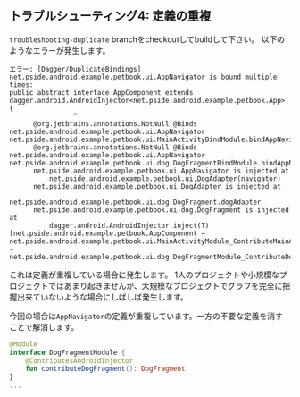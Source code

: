 ## トラブルシューティング4: 定義の重複

`troubleshooting-duplicate` branchをcheckoutしてbuildして下さい。
以下のようなエラーが発生します。

```
エラー: [Dagger/DuplicateBindings] net.pside.android.example.petbook.ui.AppNavigator is bound multiple times:
public abstract interface AppComponent extends dagger.android.AndroidInjector<net.pside.android.example.petbook.App> {
                ^
      @org.jetbrains.annotations.NotNull @Binds net.pside.android.example.petbook.ui.AppNavigator net.pside.android.example.petbook.ui.MainActivityBindModule.bindAppNavigator(net.pside.android.example.petbook.ui.AppNavigatorImpl)
      @org.jetbrains.annotations.NotNull @Binds net.pside.android.example.petbook.ui.AppNavigator net.pside.android.example.petbook.ui.dog.DogFragmentBindModule.bindAppNavigator(net.pside.android.example.petbook.ui.AppNavigatorImpl)
      net.pside.android.example.petbook.ui.AppNavigator is injected at
          net.pside.android.example.petbook.ui.DogAdapter(navigator)
      net.pside.android.example.petbook.ui.DogAdapter is injected at
          net.pside.android.example.petbook.ui.dog.DogFragment.dogAdapter
      net.pside.android.example.petbook.ui.dog.DogFragment is injected at
          dagger.android.AndroidInjector.inject(T) [net.pside.android.example.petbook.AppComponent → net.pside.android.example.petbook.ui.MainActivityModule_ContributeMainActivity.MainActivitySubcomponent → net.pside.android.example.petbook.ui.dog.DogFragmentModule_ContributeDogFragment.DogFragmentSubcomponent]
```

これは定義が重複している場合に発生します。
1人のプロジェクトや小規模なプロジェクトではあまり起きませんが、大規模なプロジェクトでグラフを完全に把握出来ていないような場合にしばしば発生します。

今回の場合は`AppNavigator`の定義が重複しています。一方の不要な定義を消すことで解消します。

```kt
@Module
interface DogFragmentModule {
    @ContributesAndroidInjector
    fun contributeDogFragment(): DogFragment
}
...
